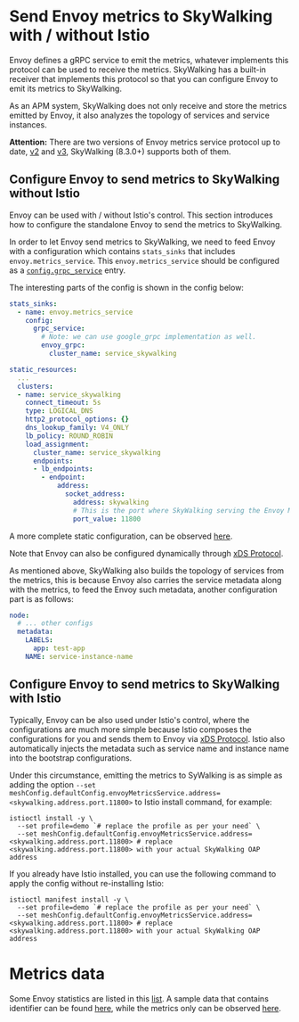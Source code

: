 # Send Envoy metrics to SkyWalking with / without Istio

Envoy defines a gRPC service to emit the metrics, whatever implements this protocol can be used to receive the metrics.
SkyWalking has a built-in receiver that implements this protocol so that you can configure Envoy to emit its metrics to SkyWalking.

As an APM system, SkyWalking does not only receive and store the metrics emitted by Envoy, it also analyzes the topology of services and service instances.

**Attention:** There are two versions of Envoy metrics service protocol up to date,
[v2](https://www.envoyproxy.io/docs/envoy/latest/api-v2/api/v2/core/grpc_service.proto#envoy-api-msg-core-grpcservice) and
[v3](https://www.envoyproxy.io/docs/envoy/latest/api-v3/config/metrics/v3/metrics_service.proto), SkyWalking (8.3.0+) supports both of them.

## Configure Envoy to send metrics to SkyWalking without Istio

Envoy can be used with / without Istio's control. This section introduces how to configure the standalone Envoy to send the metrics to SkyWalking.

In order to let Envoy send metrics to SkyWalking, we need to feed Envoy with a configuration which contains `stats_sinks` that includes `envoy.metrics_service`.
This `envoy.metrics_service` should be configured as a [`config.grpc_service`](https://www.envoyproxy.io/docs/envoy/latest/api-v2/api/v2/core/grpc_service.proto#envoy-api-msg-core-grpcservice) entry.

The interesting parts of the config is shown in the config below:

```yaml
stats_sinks:
  - name: envoy.metrics_service
    config:
      grpc_service:
        # Note: we can use google_grpc implementation as well.
        envoy_grpc:
          cluster_name: service_skywalking

static_resources:
  ...
  clusters:
  - name: service_skywalking
    connect_timeout: 5s
    type: LOGICAL_DNS
    http2_protocol_options: {}
    dns_lookup_family: V4_ONLY
    lb_policy: ROUND_ROBIN
    load_assignment:
      cluster_name: service_skywalking
      endpoints:
      - lb_endpoints:
        - endpoint:
            address:
              socket_address:
                address: skywalking
                # This is the port where SkyWalking serving the Envoy Metrics Service gRPC stream.
                port_value: 11800
```

A more complete static configuration, can be observed [here](config.yaml).

Note that Envoy can also be configured dynamically through [xDS Protocol](https://github.com/envoyproxy/data-plane-api/blob/main/xds_protocol.rst).

As mentioned above, SkyWalking also builds the topology of services from the metrics, this is because Envoy also carries the service metadata along with the metrics, to feed the Envoy such metadata, another configuration part is as follows:

```yaml
node:
  # ... other configs
  metadata:
    LABELS:
      app: test-app
    NAME: service-instance-name
```

## Configure Envoy to send metrics to SkyWalking with Istio

Typically, Envoy can be also used under Istio's control, where the configurations are much more simple because Istio composes the configurations for you and sends them to Envoy via [xDS Protocol](https://github.com/envoyproxy/data-plane-api/blob/master/xds_protocol.rst).
Istio also automatically injects the metadata such as service name and instance name into the bootstrap configurations.

Under this circumstance, emitting the metrics to SyWalking is as simple as adding the option `--set meshConfig.defaultConfig.envoyMetricsService.address=<skywalking.address.port.11800>` to Istio install command, for example:

```shell
istioctl install -y \
  --set profile=demo `# replace the profile as per your need` \
  --set meshConfig.defaultConfig.envoyMetricsService.address=<skywalking.address.port.11800> # replace <skywalking.address.port.11800> with your actual SkyWalking OAP address
```

If you already have Istio installed, you can use the following command to apply the config without re-installing Istio:

```shell
istioctl manifest install -y \
  --set profile=demo `# replace the profile as per your need` \
  --set meshConfig.defaultConfig.envoyMetricsService.address=<skywalking.address.port.11800> # replace <skywalking.address.port.11800> with your actual SkyWalking OAP address
```

# Metrics data

Some Envoy statistics are listed in this [list](https://www.envoyproxy.io/docs/envoy/v1.17.0/configuration/upstream/cluster_manager/cluster_stats#config-cluster-manager-cluster-stats). A sample data that contains identifier can be found [here](identify.json), while the metrics only can be observed [here](metrics.json).
